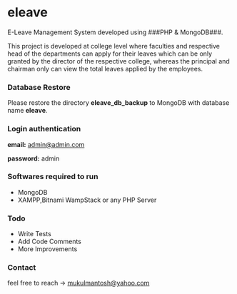 # eleave

E-Leave Management System developed using ###PHP & MongoDB###.

This project is developed at college level where faculties and respective head of the departments can apply for their leaves which can be only granted by the director of the respective college, whereas the principal and chairman only can view the total leaves applied by the employees.



### Database Restore
Please restore the directory **eleave_db_backup** to MongoDB with database name **eleave**.

### Login authentication

**email:** admin@admin.com

**password:** admin

### Softwares required to run


* MongoDB
* XAMPP,Bitnami WampStack or any PHP Server

### Todo

 - Write Tests
 - Add Code Comments
 - More Improvements
 
### Contact
feel free to reach -> mukulmantosh@yahoo.com

